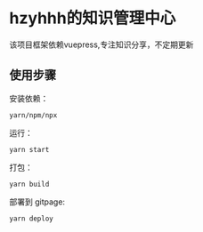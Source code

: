 # hzyhhh的知识管理中心

该项目框架依赖vuepress,专注知识分享，不定期更新

## 使用步骤

安装依赖：

```shell
yarn/npm/npx
```

运行：

```shell
yarn start
```

打包：

```shell
yarn build
```

部署到 gitpage:

```shell
yarn deploy
```
